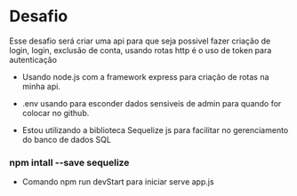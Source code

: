 # Desafio
Esse desafio será criar uma api para que seja possivel fazer criação de login, login, exclusão de conta, usando rotas http é o uso de token para autenticação

- Usando node.js com a framework express para criação de rotas na minha api. 

- .env usando para esconder dados sensiveis de admin para quando for colocar no github.



- Estou utilizando a biblioteca Sequelize js para facilitar no gerenciamento do banco de dados SQL
### npm intall --save sequelize

- Comando npm run devStart para iniciar serve app.js